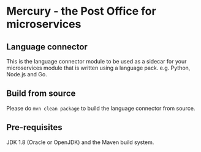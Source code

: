 # Mercury - the Post Office for microservices

## Language connector

This is the language connector module to be used as a sidecar for your microservices module that is written using a 
language pack. e.g. Python, Node.js and Go.

## Build from source

Please do `mvn clean package` to build the language connector from source.

## Pre-requisites

JDK 1.8 (Oracle or OpenJDK) and the Maven build system.


